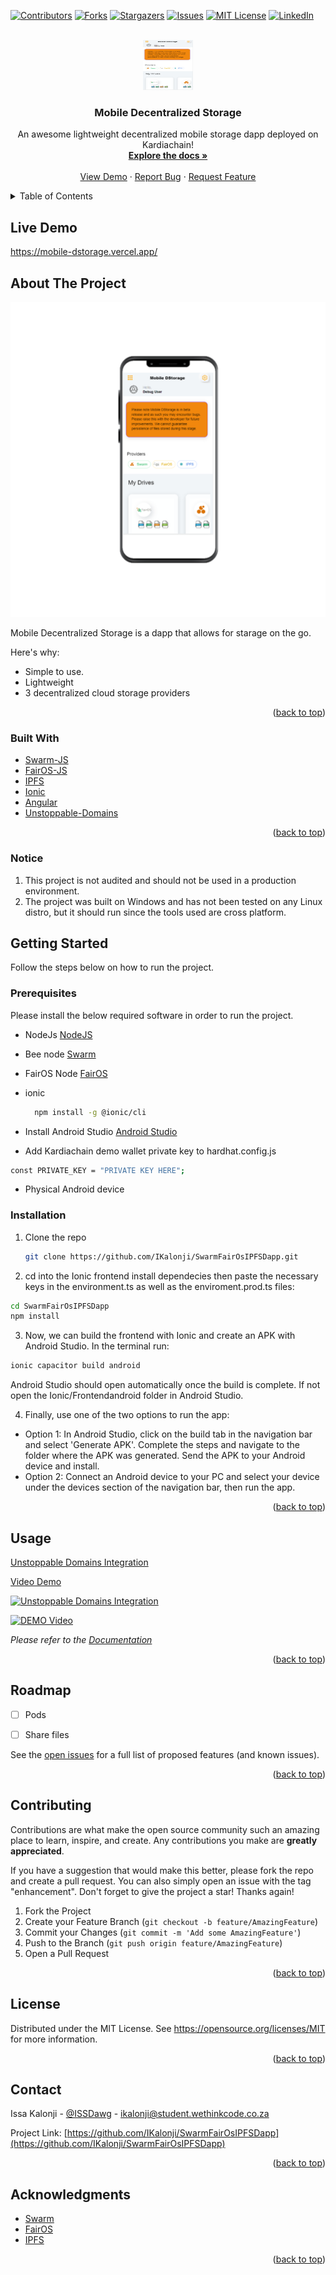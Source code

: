 <div id="top"></div>

[![Contributors][contributors-shield]][contributors-url]
[![Forks][forks-shield]][forks-url]
[![Stargazers][stars-shield]][stars-url]
[![Issues][issues-shield]][issues-url]
[![MIT License][license-shield]][license-url]
[![LinkedIn][linkedin-shield]][linkedin-url]



<!-- PROJECT LOGO -->
<br />
<div align="center">
  <a href="https://github.com/IKalonji/SwarmFairOsIPFSDapp">
    <img src="images/mobileDstorage.png" alt="Logo" width="80" height="80">
  </a>

  <h3 align="center">Mobile Decentralized Storage</h3>

  <p align="center">
    An awesome lightweight decentralized mobile storage dapp deployed on Kardiachain! 
    <br />
    <a href="https://github.com/IKalonji/SwarmFairOsIPFSDapp/blob/main/README.md"><strong>Explore the docs »</strong></a>
    <br />
    <br />
    <a href="https://www.youtube.com/watch?v=qS4lHH8TzT8">View Demo</a>
    ·
    <a href="https://github.com/IKalonji/SwarmFairOsIPFSDapp/issues">Report Bug</a>
    ·
    <a href="https://github.com/IKalonji/SwarmFairOsIPFSDapp/issues">Request Feature</a>
  </p>
</div>



<!-- TABLE OF CONTENTS -->
<details>
  <summary>Table of Contents</summary>
  <ol>
    <li>
      <a href="#about-the-project">About The Project</a>
      <ul>
        <li><a href="#built-with">Built With</a></li>
      </ul>
    </li>
    <li>
      <a href="#getting-started">Getting Started</a>
      <ul>
        <li><a href="#prerequisites">Prerequisites</a></li>
        <li><a href="#installation">Installation</a></li>
      </ul>
    </li>
    <li><a href="#usage">Usage</a></li>
    <li><a href="#roadmap">Roadmap</a></li>
    <li><a href="#contributing">Contributing</a></li>
    <li><a href="#license">License</a></li>
    <li><a href="#contact">Contact</a></li>
    <li><a href="#acknowledgments">Acknowledgments</a></li>
  </ol>
</details>

## Live Demo

https://mobile-dstorage.vercel.app/


<!-- ABOUT THE PROJECT -->
## About The Project

[![Product Name Screen Shot][product-screenshot]](https://github.com/IKalonji/SwarmFairOsIPFSDapp/blob/main/README.md)

Mobile Decentralized Storage is a dapp that allows for starage on the go.

Here's why:
* Simple to use. 
* Lightweight
* 3 decentralized cloud storage providers 


<p align="right">(<a href="#top">back to top</a>)</p>



### Built With

* [Swarm-JS](https://docs.ethswarm.org/docs/)
* [FairOS-JS](https://docs.fairos.fairdatasociety.org/docs/fairOS-dfs/api-reference/)
* [IPFS](https://ipfs.io/)
* [Ionic](https://ionicframework.com/)
* [Angular](https://angular.io/)
* [Unstoppable-Domains](https://docs.unstoppabledomains.com/login-with-unstoppable/login-integration-guides/login-ui-configuration/)

<p align="right">(<a href="#top">back to top</a>)</p>

### Notice

1. This project is not audited and should not be used in a production environment.
2. The project was built on Windows and has not been tested on any Linux distro, but it should run since the tools used are cross platform. 

<!-- GETTING STARTED -->
## Getting Started

Follow the steps below on how to run the project.

### Prerequisites

Please install the below required software in order to run the project.

* NodeJs
  [NodeJS](https://nodejs.org/about/releases)

* Bee node
  [Swarm](https://docs.ethswarm.org/docs/)

* FairOS Node
  [FairOS](https://docs.fairos.fairdatasociety.org/docs/fairOS-dfs/api-reference/)

* ionic
  ```sh
    npm install -g @ionic/cli
  ```

* Install Android Studio
  [Android Studio](https://developer.android.com/studio)

* Add Kardiachain demo wallet private key to hardhat.config.js
```sh
const PRIVATE_KEY = "PRIVATE KEY HERE";  
```

* Physical Android device

### Installation 

1. Clone the repo
   ```sh
   git clone https://github.com/IKalonji/SwarmFairOsIPFSDapp.git
   ```
2. cd into the Ionic frontend install dependecies then paste the necessary keys in the environment.ts as well as the enviroment.prod.ts files:
  ```sh
  cd SwarmFairOsIPFSDapp
  npm install
  ```
3. Now, we can build the frontend with Ionic and create an APK with Android Studio. In the terminal run:
  ```sh
  ionic capacitor build android
  ```

  Android Studio should open automatically once the build is complete. If not open the Ionic/Frontendandroid folder in Android Studio.

4. Finally, use one of the two options to run the app:
  * Option 1:
    In Android Studio, click on the build tab in the navigation bar and select 'Generate APK'. Complete the steps and navigate to the folder where the APK was generated. Send the APK to your Android device and install. 
  * Option 2:
    Connect an Android device to your PC and select your device under the devices section of the navigation bar, then run the app.


<p align="right">(<a href="#top">back to top</a>)</p>


<!-- USAGE EXAMPLES -->
## Usage

[Unstoppable Domains Integration](https://youtu.be/oi0qk-Uw0D0)

[Video Demo](https://www.youtube.com/watch?v=qS4lHH8TzT8)

[![Unstoppable Domains Integration](https://img.youtube.com/vi/oi0qk-Uw0D0/0.jpg)](https://youtu.be/oi0qk-Uw0D0)

[![DEMO Video](https://img.youtube.com/vi/qS4lHH8TzT8/0.jpg)](https://youtu.be/qS4lHH8TzT8)

_Please refer to the [Documentation](https://github.com/IKalonji/SwarmFairOsIPFSDapp/blob/main/README.md)_

<p align="right">(<a href="#top">back to top</a>)</p>


<!-- ROADMAP -->
## Roadmap

- [ ] Pods
- [ ] Share files


See the [open issues](https://github.com/IKalonji/SwarmFairOsIPFSDapp/issues) for a full list of proposed features (and known issues).

<p align="right">(<a href="#top">back to top</a>)</p>


<!-- CONTRIBUTING -->
## Contributing

Contributions are what make the open source community such an amazing place to learn, inspire, and create. Any contributions you make are **greatly appreciated**.

If you have a suggestion that would make this better, please fork the repo and create a pull request. You can also simply open an issue with the tag "enhancement".
Don't forget to give the project a star! Thanks again!

1. Fork the Project
2. Create your Feature Branch (`git checkout -b feature/AmazingFeature`)
3. Commit your Changes (`git commit -m 'Add some AmazingFeature'`)
4. Push to the Branch (`git push origin feature/AmazingFeature`)
5. Open a Pull Request

<p align="right">(<a href="#top">back to top</a>)</p>


<!-- LICENSE -->
## License

Distributed under the MIT License. See https://opensource.org/licenses/MIT for more information.

<p align="right">(<a href="#top">back to top</a>)</p>


<!-- CONTACT -->
## Contact

Issa Kalonji - [@ISSDawg](https://twitter.com/ISSDawg) - ikalonji@student.wethinkcode.co.za

Project Link: [https://github.com/IKalonji/SwarmFairOsIPFSDapp](https://github.com/IKalonji/SwarmFairOsIPFSDapp)

<p align="right">(<a href="#top">back to top</a>)</p>



<!-- ACKNOWLEDGMENTS -->
## Acknowledgments

* [Swarm](https://docs.ethswarm.org/docs/)
* [FairOS](https://docs.fairos.fairdatasociety.org/docs/fairOS-dfs/api-reference/)
* [IPFS](https://ipfs.io/)

<p align="right">(<a href="#top">back to top</a>)</p>


<!-- MARKDOWN LINKS & IMAGES -->
<!-- https://www.markdownguide.org/basic-syntax/#reference-style-links -->
[contributors-shield]: https://img.shields.io/github/contributors/IKalonji/SwarmFairOsIPFSDapp.svg?style=for-the-badge
[contributors-url]: https://github.com/IKalonji/SwarmFairOsIPFSDapp/graphs/contributors
[forks-shield]: https://img.shields.io/github/forks/IKalonji/SwarmFairOsIPFSDapp.svg?style=for-the-badge
[forks-url]: https://github.com/IKalonji/SwarmFairOsIPFSDapp/network/members
[stars-shield]: https://img.shields.io/github/stars/IKalonji/SwarmFairOsIPFSDapp.svg?style=for-the-badge
[stars-url]: https://github.com/IKalonji/SwarmFairOsIPFSDapp/stargazers
[issues-shield]: https://img.shields.io/github/issues/IKalonji/SwarmFairOsIPFSDapp.svg?style=for-the-badge
[issues-url]: https://github.com/IKalonji/SwarmFairOsIPFSDapp/issues
[license-shield]: https://img.shields.io/github/license/IKalonji/SwarmFairOsIPFSDapp.svg?style=for-the-badge
[license-url]: https://github.com/IKalonji/SwarmFairOsIPFSDapp/blob/main/LICENSE.txt
[linkedin-shield]: https://img.shields.io/badge/-LinkedIn-black.svg?style=for-the-badge&logo=linkedin&colorB=555
[linkedin-url]: https://www.linkedin.com/in/issa-kalonji-b301851ba/
[product-screenshot]: images/mobileImage.png
